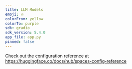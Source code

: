```yaml
---
title: LLM Models
emoji: 🔥
colorFrom: yellow
colorTo: purple
sdk: gradio
sdk_version: 5.4.0
app_file: app.py
pinned: false
---
```


Check out the configuration reference at https://huggingface.co/docs/hub/spaces-config-reference
